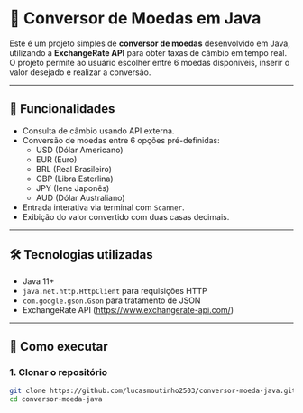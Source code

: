 # 💱 Conversor de Moedas em Java

Este é um projeto simples de **conversor de moedas** desenvolvido em Java, utilizando a **ExchangeRate API** para obter taxas de câmbio em tempo real. O projeto permite ao usuário escolher entre 6 moedas disponíveis, inserir o valor desejado e realizar a conversão.

---

## 📌 Funcionalidades

- Consulta de câmbio usando API externa.
- Conversão de moedas entre 6 opções pré-definidas:
  - USD (Dólar Americano)
  - EUR (Euro)
  - BRL (Real Brasileiro)
  - GBP (Libra Esterlina)
  - JPY (Iene Japonês)
  - AUD (Dólar Australiano)
- Entrada interativa via terminal com `Scanner`.
- Exibição do valor convertido com duas casas decimais.

---

## 🛠 Tecnologias utilizadas

- Java 11+
- `java.net.http.HttpClient` para requisições HTTP
- `com.google.gson.Gson` para tratamento de JSON
- ExchangeRate API (https://www.exchangerate-api.com/)

---

## 🚀 Como executar

### 1. Clonar o repositório

```bash
git clone https://github.com/lucasmoutinho2503/conversor-moeda-java.git
cd conversor-moeda-java
